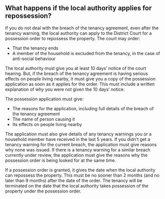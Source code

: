 ##  What happens if the local authority applies for repossession?

If you do not deal with the breach of the tenancy agreement, even after the
tenancy warning, the local authority can apply to the District Court for a
possession order to repossess the property. The court may order:

  * That the tenancy ends 
  * A member of the household is excluded from the tenancy, in the case of anti-social behaviour 

The local authority must give you at least 10 days’ notice of the court
hearing. But, if the breach of the tenancy agreement is having serious effects
on people living nearby, it must give you a copy of the possession application
as soon as it applies for the order. This must include a written explanation
of why you were not given the 10 days’ notice.

The possession application must give:

  * The reasons for the application, including full details of the breach of the tenancy agreement 
  * The name of person causing it 
  * Its effects on people living nearby 

The application must also give details of any tenancy warnings you or a
household member have received in the last 5 years. If you didn’t get a
tenancy warning for the current breach, the application must give reasons why
none was issued. If there is a tenancy warning for a similar breach currently
under review, the application must give the reasons why the possession order
is being looked for at the same time.

If a possession order is granted, it gives the date when the local authority
can repossess the property. This must be no sooner than 2 months (and no later
than 9 months) after the date of the order. The tenancy will be terminated on
the date that the local authority takes possession of the property under the
possession order.
